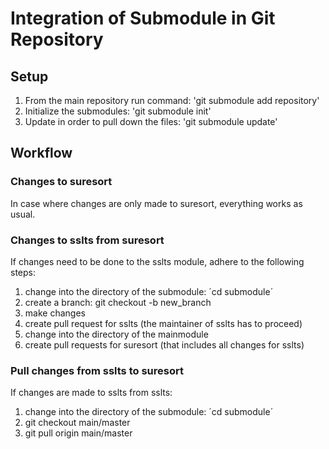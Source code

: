 # Integration of Submodule in Git Repository

## Setup
1. From the main repository run command: 'git submodule add repository'
2. Initialize the submodules: 'git submodule init'
3. Update in order to pull down the files: 'git submodule update'

## Workflow
### Changes to suresort
In case where changes are only made to suresort, everything works as usual.

### Changes to sslts from suresort
If changes need to be done to the sslts module, adhere to the following steps:
1. change into the directory of the submodule: ´cd submodule´
2. create a branch: git checkout -b new_branch
3. make changes
4. create pull request for sslts (the maintainer of sslts has to proceed)
5. change into the directory of the mainmodule
6. create pull requests for suresort (that includes all changes for sslts)

### Pull changes from sslts to suresort
If changes are made to sslts from sslts:
1. change into the directory of the submodule: ´cd submodule´
2. git checkout main/master
3. git pull origin main/master
